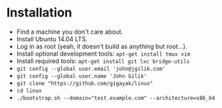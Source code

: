 # Installation

* Find a machine you don't care about.
* Install Ubuntu 14.04 LTS.
* Log in as root (yeah, it doesn't build as anything but root...).
* Install optional development tools: `apt-get install tmux vim`
* Install required tools: `apt-get install git lxc bridge-utils`
* `git config --global user.email 'john@jgilik.com'`
* `git config --global user.name 'John Gilik'`
* `git clone "https://github.com/gigayak/linux"`
* `cd linux`
* `./bootstrap.sh --domain="test.example.com" --architecture=x86_64`

